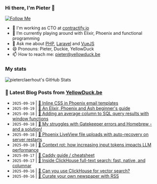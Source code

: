 ### Hi there, I'm Pieter 👋  
[![Follow Me](https://img.shields.io/github/followers/pieterclaerhout?label=Follow&style=social)](https://github.com/pieterclaerhout)

- 🏢 I'm working as CTO at [contractify.io](https://contractify.io)
- 🌱 I’m currently playing around with Elixir, Phoenix and functional programming
- 💬 Ask me about [PHP](https://php.net), [Laravel](http://laravel.com) and [VueJS](https://vuejs.org)
- 😄 Pronouns: Pieter, Duckie, YellowDuck
- 📫 How to reach me: pieter@yellowduck.be

### My stats

![pieterclaerhout's GitHub Stats](https://github-readme-stats.vercel.app/api?username=pieterclaerhout&show_icons=true&count_private=true&line_height=40)

### 📩 Latest Blog Posts from [YellowDuck.be](https://www.yellowduck.be/)
<!-- BLOG-POST-LIST:START -->
- `2025-09-19` | [🔗 Inline CSS in Phoenix email templates](https://www.yellowduck.be/posts/inline-css-in-phoenix-email-templates)  
- `2025-09-19` | [🔗 An Elixir, Phoenix and Ash beginner&#39;s guide](https://www.yellowduck.be/posts/an-elixir-phoenix-and-ash-beginners-guide)  
- `2025-09-18` | [🐥 Adding an average column to SQL query results with window functions](https://www.yellowduck.be/posts/adding-an-average-column-to-sql-query-results-with-window-functions)  
- `2025-09-18` | [🔗 My struggles with Gatekeeper errors and Homebrew - and a solution!](https://www.yellowduck.be/posts/my-struggles-with-gatekeeper-errors-and-homebrew-and-a-solution)  
- `2025-09-18` | [🔗 Phoenix LiveView file uploads with auto-recovery on server restarts](https://www.yellowduck.be/posts/phoenix-liveview-file-uploads-with-auto-recovery-on-server-restarts)  
- `2025-09-18` | [🔗 Context rot: how increasing input tokens impacts LLM performance](https://www.yellowduck.be/posts/context-rot-how-increasing-input-tokens-impacts-llm-performance)  
- `2025-09-17` | [🔗 Caddy guide / cheatsheet](https://www.yellowduck.be/posts/caddy-guide-cheatsheet-hackmd)  
- `2025-09-17` | [🔗 Inside ClickHouse full-text search: fast, native, and columnar](https://www.yellowduck.be/posts/inside-clickhouse-full-text-search-fast-native-and-columnar)  
- `2025-09-16` | [🔗 Can you use ClickHouse for vector search?](https://www.yellowduck.be/posts/can-you-use-clickhouse-for-vector-search)  
- `2025-09-16` | [🔗 Curate your own newspaper with RSS](https://www.yellowduck.be/posts/curate-your-own-newspaper-with-rss)  

<!-- BLOG-POST-LIST:END -->
